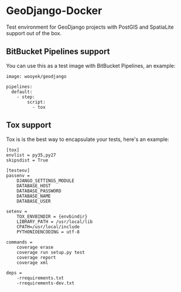 # GeoDjango-Docker

Test environment for GeoDjango projects with PostGIS and SpatiaLite support out of the box.

## BitBucket Pipelines support

You can use this as a test image with BitBucket Pipelines, an example:

```
image: wooyek/geodjango

pipelines:
  default:
    - step:
        script:
          - tox
```
 
## Tox support

Tox is is the best way to encapsulate your tests, here's an example:

```
[tox]
envlist = py35,py27
skipsdist = True

[testenv]
passenv =
    DJANGO_SETTINGS_MODULE
    DATABASE_HOST
    DATABASE_PASSWORD
    DATABASE_NAME
    DATABASE_USER

setenv =
    TOX_ENVBINDIR = {envbindir}
    LIBRARY_PATH = /usr/local/lib
    CPATH=/usr/local/include
    PYTHONIOENCODING = utf-8

commands =
    coverage erase
    coverage run setup.py test
    coverage report
    coverage xml

deps =
    -rrequirements.txt
    -rrequirements-dev.txt
```